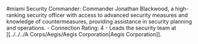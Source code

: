 #miami 
Security Commander: Commander Jonathan Blackwood, a high-ranking security officer with access to advanced security measures and knowledge of countermeasures, providing assistance in security planning and operations. - Connection Rating: 4 - Leads the security team at [[../../../A Corps/Aegis/Aegis Corporation|Aegis Corporation]].